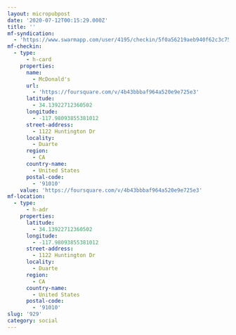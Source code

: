 ```yaml
---
layout: micropubpost
date: '2020-07-12T00:15:29.000Z'
title: ''
mf-syndication:
  - 'https://www.swarmapp.com/user/4195/checkin/5f0a56219aeb940f62c3c759'
mf-checkin:
  - type:
      - h-card
    properties:
      name:
        - McDonald's
      url:
        - 'https://foursquare.com/v/4b43bbbaf964a520e9e725e3'
      latitude:
        - 34.13922712360502
      longitude:
        - -117.98093855381012
      street-address:
        - 1122 Huntington Dr
      locality:
        - Duarte
      region:
        - CA
      country-name:
        - United States
      postal-code:
        - '91010'
    value: 'https://foursquare.com/v/4b43bbbaf964a520e9e725e3'
mf-location:
  - type:
      - h-adr
    properties:
      latitude:
        - 34.13922712360502
      longitude:
        - -117.98093855381012
      street-address:
        - 1122 Huntington Dr
      locality:
        - Duarte
      region:
        - CA
      country-name:
        - United States
      postal-code:
        - '91010'
slug: '929'
category: social
---
```


